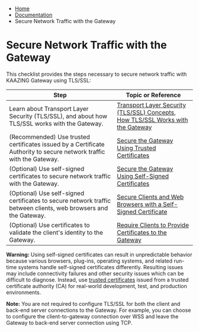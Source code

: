 -   [Home](../../index.md)
-   [Documentation](../index.md)
-   Secure Network Traffic with the Gateway

Secure Network Traffic with the Gateway
==========================================

This checklist provides the steps necessary to secure network traffic with KAAZING Gateway using TLS/SSL:

| Step                                                                                                                 | Topic or Reference                                                                                               |
|----------------------------------------------------------------------------------------------------------------------|------------------------------------------------------------------------------------------------------------------|
| Learn about Transport Layer Security (TLS/SSL), and about how TLS/SSL works with the Gateway.                        | [Transport Layer Security (TLS/SSL) Concepts](c_tls.md), [How TLS/SSL Works with the Gateway](u_tls_works.md) |
| (Recommended) Use trusted certificates issued by a Certificate Authority to secure network traffic with the Gateway. | [Secure the Gateway Using Trusted Certificates](p_tls_trusted.md)                                                |
| (Optional) Use self-signed certificates to secure network traffic with the Gateway.                                  | [Secure the Gateway Using Self-Signed Certificates](p_tls_selfsigned.md)                                         |
| (Optional) Use self-signed certificates to secure network traffic between clients, web browsers and the Gateway.     | [Secure Clients and Web Browsers with a Self-Signed Certificate](p_tls_clientapp.md)                             |
| (Optional) Use certificates to validate the client's identity to the Gateway.                                        | [Require Clients to Provide Certificates to the Gateway](p_tls_mutualauth.md)                                    |

**Warning:** Using self-signed certificates can result in unpredictable behavior because various browsers, plug-ins, operating systems, and related run-time systems handle self-signed certificates differently. Resulting issues may include connectivity failures and other security issues which can be difficult to diagnose. Instead, use [trusted certificates](p_tls_trusted.md) issued from a trusted certificate authority (CA) for real-world development, test, and production environments.

**Note:** You are not required to configure TLS/SSL for both the client and back-end server connections to the Gateway. For example, you can choose to configure the client-to-gateway connection over WSS and leave the Gateway to back-end server connection using TCP.
